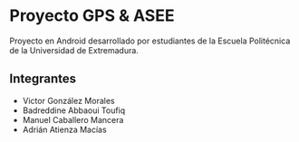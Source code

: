# Proyecto GPS & ASEE

Proyecto en Android desarrollado por estudiantes de la Escuela Politécnica de la Universidad de Extremadura.

## Integrantes
* Victor González Morales
* Badreddine Abbaoui Toufiq
* Manuel Caballero Mancera
* Adrián Atienza Macías